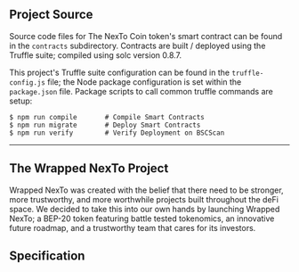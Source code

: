 ## Project Source

Source code files for The NexTo Coin token's smart contract can be found in the `contracts` subdirectory. Contracts are built / deployed using the Truffle suite; compiled using solc version 0.8.7.

This project's Truffle suite configuration can be found in the `truffle-config.js` file; the Node package configuration is set within the `package.json` file. Package scripts to call common truffle commands are setup:
```
$ npm run compile       # Compile Smart Contracts
$ npm run migrate       # Deploy Smart Contracts
$ npm run verify        # Verify Deployment on BSCScan
```
___

## The Wrapped NexTo Project
Wrapped NexTo was created with the belief that there need to be stronger, more trustworthy, and more worthwhile projects built throughout the deFi space. We decided to take this into our own hands by launching Wrapped NexTo; a BEP-20 token featuring battle tested tokenomics, an innovative future roadmap, and a trustworthy team that cares for its investors.

## Specification
